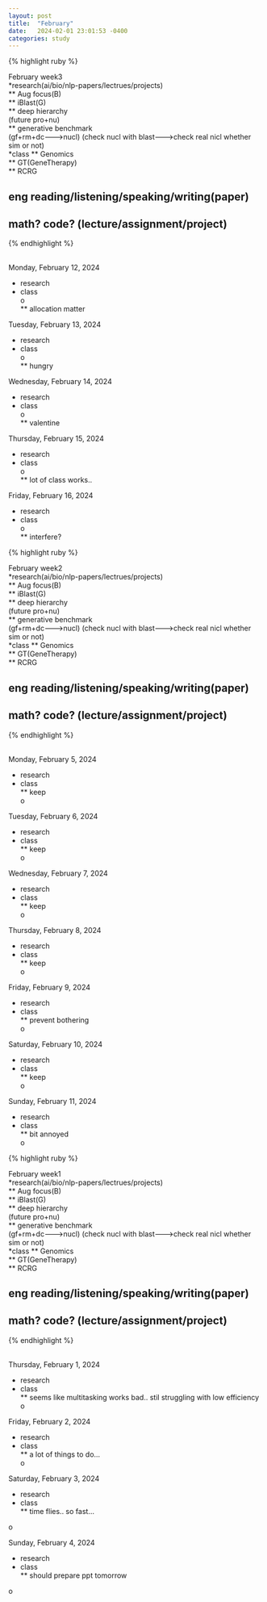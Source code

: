 ```yaml
---
layout: post
title:  "February"
date:   2024-02-01 23:01:53 -0400
categories: study
---
```






{% highlight ruby %}


February week3   
*research(ai/bio/nlp-papers/lectrues/projects)  
** Aug focus(B)  
** iBlast(G)     
** deep hierarchy  
(future pro+nu)  
** generative benchmark  
(gf+rm+dc--->nucl)
(check nucl with blast--->check real nicl whether sim or not)  
*class
** Genomics  
** GT(GeneTherapy)  
** RCRG  
	
## eng reading/listening/speaking/writing(paper)  
## math? code? (lecture/assignment/project)    

{% endhighlight %}  
<br/>




Monday, February 12, 2024  
* research   
* class     
o   
** allocation matter     

Tuesday, February 13, 2024  
* research   
* class     
o   
** hungry       

Wednesday, February 14, 2024  
* research   
* class     
o   
** valentine         

Thursday, February 15, 2024  
* research   
* class     
o   
** lot of class works..           

Friday, February 16, 2024  
* research   
* class     
o   
** interfere?        






{% highlight ruby %}


February week2   
*research(ai/bio/nlp-papers/lectrues/projects)  
** Aug focus(B)  
** iBlast(G)     
** deep hierarchy  
(future pro+nu)  
** generative benchmark  
(gf+rm+dc--->nucl)
(check nucl with blast--->check real nicl whether sim or not)  
*class
** Genomics  
** GT(GeneTherapy)  
** RCRG  
	
## eng reading/listening/speaking/writing(paper)  
## math? code? (lecture/assignment/project)    

{% endhighlight %}  
<br/>




Monday, February 5, 2024  
* research   
* class  
** keep      
o   


Tuesday, February 6, 2024  
* research   
* class  
** keep      
o   


Wednesday, February 7, 2024  
* research   
* class  
** keep      
o   


Thursday, February 8, 2024  
* research   
* class  
** keep      
o   


Friday, February 9, 2024  
* research   
* class  
** prevent bothering        
o   

Saturday, February 10, 2024  
* research   
* class  
** keep          
o   

Sunday, February 11, 2024  
* research   
* class  
** bit annoyed          
o   




{% highlight ruby %}


February week1   
*research(ai/bio/nlp-papers/lectrues/projects)  
** Aug focus(B)  
** iBlast(G)     
** deep hierarchy  
(future pro+nu)  
** generative benchmark  
(gf+rm+dc--->nucl)
(check nucl with blast--->check real nicl whether sim or not)  
*class
** Genomics  
** GT(GeneTherapy)  
** RCRG  
	
## eng reading/listening/speaking/writing(paper)  
## math? code? (lecture/assignment/project)    

{% endhighlight %}  
<br/>




Thursday, February 1, 2024  
* research   
* class  
** seems like multitasking works bad.. stil struggling with low efficiency    
o   

Friday, February 2, 2024  
* research   
* class  
** a lot of things to do...      
o   

Saturday, February 3, 2024  
* research   
* class  
** time flies.. so fast...  

o  

Sunday, February 4, 2024  
* research   
* class  
** should prepare ppt tomorrow 

o  





